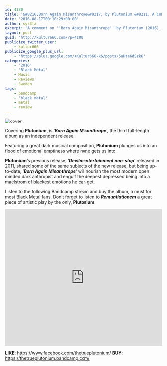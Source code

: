 ```yaml
---
id: 4180
title: '&#8216;Born Again Misanthrope&#8217; by Plutonium &#8211; A Comment'
date: '2016-08-17T00:10:29+00:00'
author: syr3fx
excerpt: 'A comment on ''Born Again Misanthrope'' by Plutonium (2016).'
layout: post
guid: 'http://kultur666.com/?p=4180'
publicize_twitter_user:
    - kultur666
publicize_google_plus_url:
    - 'https://plus.google.com/+Kultur666-k6/posts/5uHte6dSzk6'
categories:
    - '2016'
    - 'Black Metal'
    - Music
    - Reviews
    - Sweden
tags:
    - bandcamp
    - 'black metal'
    - metal
    - review
---
```


![cover](http://localhost:8080/wp-content/uploads/2016/08/cover5.jpg)

Covering **Plutonium**, is ‘***Born Again Misanthrope***‘, the third full-length album as an independent release.

Featuring a great dark musical composition, **Plutonium** plunges us into an flood of emotional emptiness where none gets us into.

**Plutonium**‘s previous release, ‘***Devilmentertainment non-stop***‘ released in 2011, shared some of the same subjects of the new release, but being up-to-date, ‘***Born Again Misanthrope***‘ will nourish the most modern open minded dark anthropist and engulf the deepest depressed being into a maelstrom of blackest emotions he can get.

Listen to the following Bandcamp stream and buy the album, a must for most Black Metal fans. Don’t forget to listen to ***Remuntiationem*** a great piece of artistic play by the only, **Plutonium**.

<iframe style="border: 0; width: 100%; height: 439px;" src="https://bandcamp.com/EmbeddedPlayer/album=1665326162/size=large/bgcol=333333/linkcol=e99708/tracklist=false/transparent=true/" seamless></iframe>

**LIKE**: https://www.facebook.com/thetrueplutonium/
**BUY**: https://thetrueplutonium.bandcamp.com/